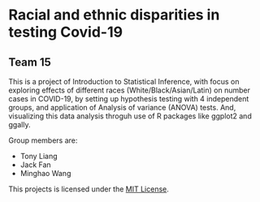 # Racial and ethnic disparities in testing Covid-19
## Team 15

This is a project of Introduction to Statistical Inference, with focus on exploring effects of different races (White/Black/Asian/Latin) on number cases in COVID-19, by setting up hypothesis testing with 4 independent groups, and application of Analysis of variance (ANOVA) tests. And, visualizing this data analysis throguh use of R packages like ggplot2 and ggally.

Group members are:
* Tony Liang
* Jack Fan
* Minghao Wang


This projects is licensed under the [MIT License](https://github.com/tonyliang19/stat201-team15/blob/main/LICENSE).
